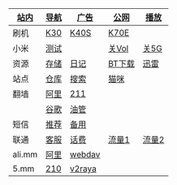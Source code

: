 |[站内](https://120.76.158.149/other/web.html)|[导航](https://120.76.158.149/other/web.html)|[广告](https://120.76.158.149/other/adb.html)|[公网](https://120.76.158.149/ipv6)|[播放](https://120.76.158.149/other/m3u8.html)|
|-|-|-|-|-|
|刷机|[K30](https://xiaomirom.com/rom/redmi-k30-5g-redmi-k30i-5g-picasso-china-fastboot-recovery-rom/)|[K40S](https://xiaomirom.com/rom/redmi-k40s-munch-china-fastboot-recovery-rom/)|[K70E](https://xiaomirom.com/rom/redmi-k70e-poco-x6-pro-5g-duchamp-china-fastboot-recovery-rom/)||
|小米|[测试](tel:*#*#64663#*#*)||[关Vol](tel:*#*#86583#*#*)|[关5G](tel:*#*#54638#*#*)|
|资源|[存储](http://120.76.158.149/?from=/)|[日记](http://120.76.158.149/?from=/note/)|[BT下载](http://120.76.158.149:9091/transmission/web/)|[迅雷](http://120.76.158.149:996/webman/3rdparty/pan-xunlei-com/index.cgi/#/home)|
|站点|[仓库](https://666937.xyz:8899/?u=http://www.hsck.cc/&p=/)|[搜索](https://sukebei.nyaa.si/)|[猫咪](http://x.mm:8080)||
|翻墙|[阿里](http://120.76.158.149/json/.pac)|[211](http://5.mm/json/.pac)|||
||[谷歌](https://www.google.com/)|[油管](https://youtube.com/)|||
|短信|[推荐](https://onlinesim.io/zh)|[备用](https://www.yunjiema.top)|
|联通|[客服](tel:10010)|[话费](sms:10010?body=hf)|[流量1](sms:10010?body=cxll)|[流量2](sms:10010?body=2082)
|ali.mm|[阿里](http://120.76.158.149/)|[webdav](http://120.76.158.149:5005)|||
|5.mm|[210](http://210.mm)|[v2raya](http://211.mm:2017/)|||